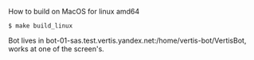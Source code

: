 How to build on MacOS for linux amd64
```
$ make build_linux
```

Bot lives in bot-01-sas.test.vertis.yandex.net:/home/vertis-bot/VertisBot, works at one of the screen's.
